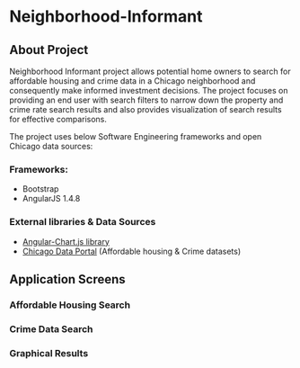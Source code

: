 # Neighborhood-Informant

## About Project
Neighborhood Informant project allows potential home owners to search for affordable housing and crime data in a Chicago neighborhood and consequently make informed investment decisions. The project focuses on providing an end user with search filters to narrow down the property and crime rate search results and also provides visualization of search results for effective comparisons.

The project uses below Software Engineering frameworks and open Chicago data sources:

### Frameworks:
* Bootstrap
* AngularJS 1.4.8

### External libraries & Data Sources
* [Angular-Chart.js library](http://jtblin.github.io/angular-chart.js/)
* [Chicago Data Portal](https://data.cityofchicago.org/) (Affordable housing & Crime datasets)

## Application Screens

### Affordable Housing Search

### Crime Data Search

### Graphical Results



